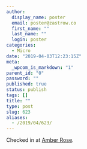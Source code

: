 ```yaml
---
author:
  display_name: poster
  email: poster@zastrow.co
  first_name: ""
  last_name: ""
  login: poster
categories:
  - Micro
date: "2019-04-03T12:23:15Z"
meta:
  _wpcom_is_markdown: "1"
parent_id: "0"
password: ""
published: true
status: publish
tags: []
title: ""
type: post
slug: 623
aliases:
  - /2019/04/623/
---
```

<p>Checked in at <a href="http://4sq.com/9YkgWt">Amber Rose</a>.</p>
